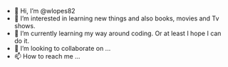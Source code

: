 - 👋 Hi, I’m @wlopes82
- 👀 I’m interested in learning new things and also books, movies and Tv shows.
- 🌱 I’m currently learning my way around coding. Or at least I hope I can do it.
- 💞️ I’m looking to collaborate on ...
- 📫 How to reach me ...

<!---
wlopes82/wlopes82 is a ✨ special ✨ repository because its `README.md` (this file) appears on your GitHub profile.
You can click the Preview link to take a look at your changes.
--->

